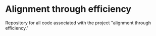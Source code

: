 # Alignment through efficiency

Repository for all code associated with the project "alignment through efficiency."
